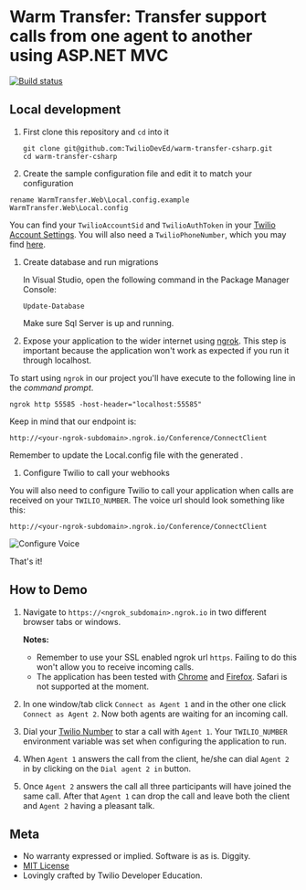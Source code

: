 # Warm Transfer: Transfer support calls from one agent to another using ASP.NET MVC

[![Build status](https://ci.appveyor.com/api/projects/status/q7jpxx2jvds1hjmy?svg=true)](https://ci.appveyor.com/project/TwilioDevEd/warm-transfer-csharp)

## Local development

1. First clone this repository and `cd` into it

   ```
   git clone git@github.com:TwilioDevEd/warm-transfer-csharp.git
   cd warm-transfer-csharp
   ```

1. Create the sample configuration file and edit it to match your configuration

  ```
  rename WarmTransfer.Web\Local.config.example WarmTransfer.Web\Local.config
  ```

 You can find your `TwilioAccountSid` and `TwilioAuthToken` in your
 [Twilio Account Settings](https://www.twilio.com/user/account/settings).
 You will also need a `TwilioPhoneNumber`, which you may find [here](https://www.twilio.com/user/account/phone-numbers/incoming).


1. Create database and run migrations

   In Visual Studio, open the following command in the Package Manager Console:

   ```
   Update-Database
   ```

   Make sure Sql Server is up and running.

1. Expose your application to the wider internet using [ngrok](http://ngrok.com). This step
  is important because the application won't work as expected if you run it through
  localhost.

  To start using `ngrok` in our project you'll have execute to the following line in the _command prompt_.

  ```
  ngrok http 55585 -host-header="localhost:55585"
  ```

  Keep in mind that our endpoint is:

  ```
  http://<your-ngrok-subdomain>.ngrok.io/Conference/ConnectClient
  ```

  Remember to update the Local.config file with the generated <your-ngrok-subdomain>.

1. Configure Twilio to call your webhooks

  You will also need to configure Twilio to call your application when calls are received on your `TWILIO_NUMBER`. The voice url should look something like this:

  ```
  http://<your-ngrok-subdomain>.ngrok.io/Conference/ConnectClient
  ```

  ![Configure Voice](http://howtodocs.s3.amazonaws.com/twilio-number-config-all-med.gif)


That's it!

## How to Demo

1. Navigate to `https://<ngrok_subdomain>.ngrok.io` in two different
   browser tabs or windows.

   **Notes:**
   * Remember to use your SSL enabled ngrok url `https`.
   Failing to do this won't allow you to receive incoming calls.
   * The application has been tested with [Chrome](https://www.google.com/chrome/)
   and [Firefox](https://firefox.com). Safari is not supported at the moment.

1. In one window/tab click `Connect as Agent 1` and in the other one click
   `Connect as Agent 2`. Now both agents are waiting for an incoming call.

1. Dial your [Twilio Number]() to star a call with `Agent 1`. Your `TWILIO_NUMBER`
   environment variable was set when configuring the application to run.

1. When `Agent 1` answers the call from the client, he/she can dial `Agent 2` in
   by clicking on the `Dial agent 2 in` button.

1. Once `Agent 2` answers the call all three participants will have joined the same
   call. After that `Agent 1` can drop the call and leave both the client and `Agent 2`
   having a pleasant talk.

## Meta

* No warranty expressed or implied. Software is as is. Diggity.
* [MIT License](http://www.opensource.org/licenses/mit-license.html)
* Lovingly crafted by Twilio Developer Education.
